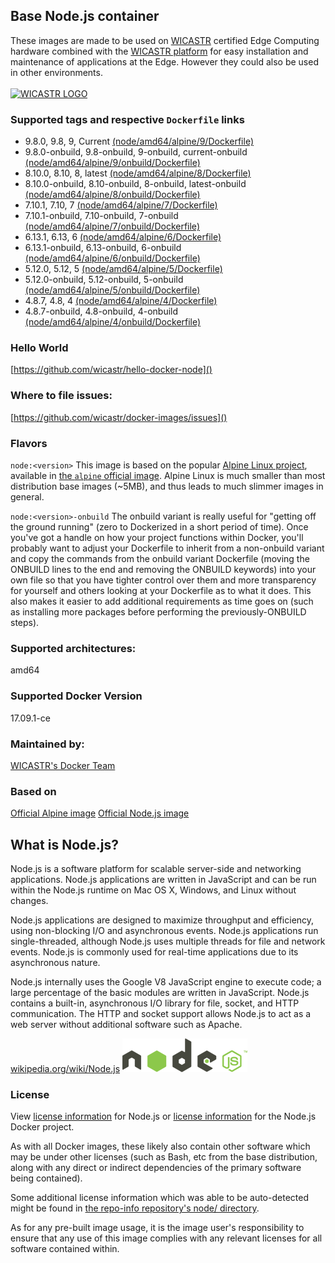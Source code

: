 ## Base Node.js container
These images are made to be used on [WICASTR](https://wicastr.com) certified Edge Computing hardware combined with the [WICASTR platform](https://cloud.wicastr.net) for easy installation and maintenance of applications at the Edge.
However they could also be used in other environments.
&nbsp;   
&nbsp;   
[![WICASTR LOGO](https://wicastr.com/images/logo-WiCastr-horizontal.png)](https://wicastr.com)
&nbsp;   
### Supported tags and respective `Dockerfile` links
* 9.8.0, 9.8, 9, Current [(node/amd64/alpine/9/Dockerfile)](https://github.com/wicastr/docker-images/blob/master/node/amd64/alpine/9/Dockerfile)
* 9.8.0-onbuild, 9.8-onbuild, 9-onbuild, current-onbuild [(node/amd64/alpine/9/onbuild/Dockerfile)](https://github.com/wicastr/docker-images/blob/master/node/amd64/alpine/9/onbuild/Dockerfile)
* 8.10.0, 8.10, 8, latest [(node/amd64/alpine/8/Dockerfile)](https://github.com/wicastr/docker-images/blob/master/node/amd64/alpine/8/Dockerfile)
* 8.10.0-onbuild, 8.10-onbuild, 8-onbuild, latest-onbuild [(node/amd64/alpine/8/onbuild/Dockerfile)](https://github.com/wicastr/docker-images/blob/master/node/amd64/alpine/8/onbuild/Dockerfile)
* 7.10.1, 7.10, 7 [(node/amd64/alpine/7/Dockerfile)](https://github.com/wicastr/docker-images/blob/master/node/amd64/alpine/7/Dockerfile)
* 7.10.1-onbuild, 7.10-onbuild, 7-onbuild [(node/amd64/alpine/7/onbuild/Dockerfile)](https://github.com/wicastr/docker-images/blob/master/node/amd64/alpine/7/onbuild/Dockerfile)
* 6.13.1, 6.13, 6 [(node/amd64/alpine/6/Dockerfile)](https://github.com/wicastr/docker-images/blob/master/node/amd64/alpine/6/Dockerfile)
* 6.13.1-onbuild, 6.13-onbuild, 6-onbuild [(node/amd64/alpine/6/onbuild/Dockerfile)](https://github.com/wicastr/docker-images/blob/master/node/amd64/alpine/6/onbuild/Dockerfile)
* 5.12.0, 5.12, 5 [(node/amd64/alpine/5/Dockerfile)](https://github.com/wicastr/docker-images/blob/master/node/amd64/alpine/5/Dockerfile)
* 5.12.0-onbuild, 5.12-onbuild, 5-onbuild [(node/amd64/alpine/5/onbuild/Dockerfile)](https://github.com/wicastr/docker-images/blob/master/node/amd64/alpine/5/onbuild/Dockerfile)
* 4.8.7, 4.8, 4 [(node/amd64/alpine/4/Dockerfile)](https://github.com/wicastr/docker-images/blob/master/node/amd64/alpine/4/Dockerfile)
* 4.8.7-onbuild, 4.8-onbuild, 4-onbuild [(node/amd64/alpine/4/onbuild/Dockerfile)](https://github.com/wicastr/docker-images/blob/master/node/amd64/alpine/4/onbuild/Dockerfile)

### Hello World
[https://github.com/wicastr/hello-docker-node]()

### Where to file issues:
[https://github.com/wicastr/docker-images/issues]()

### Flavors
`node:<version>`
This image is based on the popular [Alpine Linux project](http://alpinelinux.org), available in [the `alpine` official image](https://hub.docker.com/_/alpine). Alpine Linux is much smaller than most distribution base images (~5MB), and thus leads to much slimmer images in general.

`node:<version>-onbuild`
The onbuild variant is really useful for "getting off the ground running" (zero to Dockerized in a short period of time).
Once you've got a handle on how your project functions within Docker, you'll probably want to adjust your Dockerfile to inherit from a non-onbuild variant and copy the commands from the onbuild variant Dockerfile (moving the ONBUILD lines to the end and removing the ONBUILD keywords) into your own file so that you have tighter control over them and more transparency for yourself and others looking at your Dockerfile as to what it does. This also makes it easier to add additional requirements as time goes on (such as installing more packages before performing the previously-ONBUILD steps).

### Supported architectures:
amd64

### Supported Docker Version
17.09.1-ce

### Maintained by:
[WICASTR's Docker Team](mailto:dockers@wicastr.com)

### Based on
[Official Alpine image](https://hub.docker.com/_/alpine)
[Official Node.js image](https://hub.docker.com/_/node/)

## What is Node.js?
Node.js is a software platform for scalable server-side and networking applications. Node.js applications are written in JavaScript and can be run within the Node.js runtime on Mac OS X, Windows, and Linux without changes.

Node.js applications are designed to maximize throughput and efficiency, using non-blocking I/O and asynchronous events. Node.js applications run single-threaded, although Node.js uses multiple threads for file and network events. Node.js is commonly used for real-time applications due to its asynchronous nature.

Node.js internally uses the Google V8 JavaScript engine to execute code; a large percentage of the basic modules are written in JavaScript. Node.js contains a built-in, asynchronous I/O library for file, socket, and HTTP communication. The HTTP and socket support allows Node.js to act as a web server without additional software such as Apache.

[wikipedia.org/wiki/Node.js](https://en.wikipedia.org/wiki/Node.js)
[![Node.js](https://raw.githubusercontent.com/docker-library/docs/01c12653951b2fe592c1f93a13b4e289ada0e3a1/node/logo.png)](https://nodejs.org)

### License
View [license information](https://github.com/nodejs/node/blob/master/LICENSE) for Node.js or [license information](https://github.com/nodejs/docker-node/blob/master/LICENSE) for the Node.js Docker project.

As with all Docker images, these likely also contain other software which may be under other licenses (such as Bash, etc from the base distribution, along with any direct or indirect dependencies of the primary software being contained).

Some additional license information which was able to be auto-detected might be found in [the repo-info repository's node/ directory](https://github.com/docker-library/repo-info/tree/master/repos/node).

As for any pre-built image usage, it is the image user's responsibility to ensure that any use of this image complies with any relevant licenses for all software contained within.
